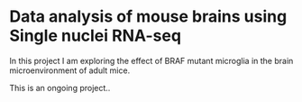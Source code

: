 # Data analysis of mouse brains using Single nuclei RNA-seq
 
In this project I am exploring the effect of BRAF mutant microglia in the brain microenvironment of adult mice. 

This is an ongoing project..

